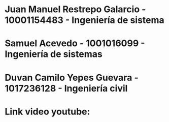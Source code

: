 # Juan Manuel Restrepo Galarcio - 10001154483 - Ingeniería de sistema
# Samuel Acevedo - 1001016099 - Ingeniería de sistemas
# Duvan Camilo Yepes Guevara - 1017236128 - Ingeniería civil
# Link video youtube: 
